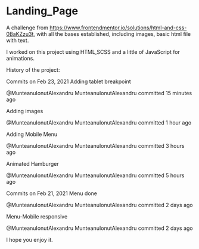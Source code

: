 # Landing_Page
A challenge from https://www.frontendmentor.io/solutions/html-and-css-0BaKZzu3t, with all the bases established, including images, basic html file with text.

I worked on this project using HTML,SCSS and a little of JavaScript for animations.

History of the project:

Commits on Feb 23, 2021
Adding tablet breakpoint

@MunteanuIonutAlexandru
MunteanuIonutAlexandru committed 15 minutes ago
 
Adding images

@MunteanuIonutAlexandru
MunteanuIonutAlexandru committed 1 hour ago
 
Adding Mobile Menu

@MunteanuIonutAlexandru
MunteanuIonutAlexandru committed 3 hours ago
 
Animated Hamburger

@MunteanuIonutAlexandru
MunteanuIonutAlexandru committed 5 hours ago
 
Commits on Feb 21, 2021
Menu done

@MunteanuIonutAlexandru
MunteanuIonutAlexandru committed 2 days ago
 
Menu-Mobile responsive

@MunteanuIonutAlexandru
MunteanuIonutAlexandru committed 2 days ago


I hope you enjoy it.
